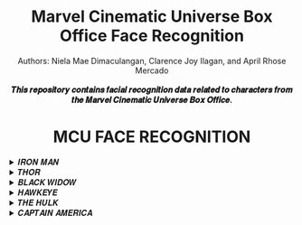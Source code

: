 <div style="text-align: center;">
  <div align="center">
    <h1>Marvel Cinematic Universe Box Office Face Recognition</h1>
  </div>
  
</div>
<div align="center">
  <div style="font-style: Autor one;">
  Authors: Niela Mae Dimaculangan, Clarence Joy Ilagan, and April Rhose Mercado
  </div>
</div>  
<be>

<br>
<div align="center">
  <strong>𝑻𝒉𝒊𝒔 𝒓𝒆𝒑𝒐𝒔𝒊𝒕𝒐𝒓𝒚 𝒄𝒐𝒏𝒕𝒂𝒊𝒏𝒔 𝒇𝒂𝒄𝒊𝒂𝒍 𝒓𝒆𝒄𝒐𝒈𝒏𝒊𝒕𝒊𝒐𝒏 𝒅𝒂𝒕𝒂 𝒓𝒆𝒍𝒂𝒕𝒆𝒅 𝒕𝒐 𝒄𝒉𝒂𝒓𝒂𝒄𝒕𝒆𝒓𝒔 𝒇𝒓𝒐𝒎 𝒕𝒉𝒆 𝑴𝒂𝒓𝒗𝒆𝒍 𝑪𝒊𝒏𝒆𝒎𝒂𝒕𝒊𝒄 𝑼𝒏𝒊𝒗𝒆𝒓𝒔𝒆 𝑩𝒐𝒙 𝑶𝒇𝒇𝒊𝒄𝒆.</strong>
</div>  
<be>

<div style="text-align: center;">
  <div align="center">
    <h1>MCU FACE RECOGNITION</h1>
  </div>
</div>

<details>
<summary>𝑰𝑹𝑶𝑵 𝑴𝑨𝑵</summary>
  
>𝘛𝘰𝘯𝘺 𝘚𝘵𝘢𝘳𝘬'𝘴 𝘥𝘶𝘢𝘭 𝘪𝘥𝘦𝘯𝘵𝘪𝘵𝘺 𝘢𝘴 𝘐𝘳𝘰𝘯 𝘔𝘢𝘯 𝘦𝘯𝘤𝘢𝘱𝘴𝘶𝘭𝘢𝘵𝘦𝘴 𝘢 𝘤𝘢𝘱𝘵𝘪𝘷𝘢𝘵𝘪𝘯𝘨 𝘦𝘹𝘱𝘭𝘰𝘳𝘢𝘵𝘪𝘰𝘯 𝘰𝘧 𝘳𝘦𝘢𝘭 𝘢𝘯𝘥 𝘴𝘶𝘱𝘦𝘳𝘩𝘦𝘳𝘰 𝘱𝘦𝘳𝘴𝘰𝘯𝘢𝘴. 𝘐𝘯 𝘩𝘪𝘴 𝘳𝘦𝘢𝘭 𝘪𝘥𝘦𝘯𝘵𝘪𝘵𝘺, 𝘩𝘦 𝘪𝘴 𝘢 𝘣𝘳𝘪𝘭𝘭𝘪𝘢𝘯𝘵 𝘣𝘪𝘭𝘭𝘪𝘰𝘯𝘢𝘪𝘳𝘦, 𝘦𝘱𝘪𝘵𝘰𝘮𝘪𝘻𝘪𝘯𝘨 𝘸𝘦𝘢𝘭𝘵𝘩 𝘢𝘯𝘥 𝘪𝘯𝘵𝘦𝘭𝘭𝘦𝘤𝘵. 𝘏𝘰𝘸𝘦𝘷𝘦𝘳, 𝘢𝘴 𝘐𝘳𝘰𝘯 𝘔𝘢𝘯, 𝘚𝘵𝘢𝘳𝘬'𝘴 𝘢𝘳𝘮𝘰𝘳𝘦𝘥 𝘢𝘭𝘵𝘦𝘳 𝘦𝘨𝘰 𝘣𝘦𝘤𝘰𝘮𝘦𝘴 𝘢 𝘴𝘺𝘮𝘣𝘰𝘭𝘪𝘤 𝘦𝘹𝘵𝘦𝘯𝘴𝘪𝘰𝘯 𝘰𝘧 𝘩𝘪𝘴 𝘪𝘥𝘦𝘯𝘵𝘪𝘵𝘺, 𝘴𝘩𝘰𝘸𝘤𝘢𝘴𝘪𝘯𝘨 𝘣𝘰𝘵𝘩 𝘩𝘪𝘴 𝘪𝘯𝘨𝘦𝘯𝘶𝘪𝘵𝘺 𝘢𝘯𝘥 𝘩𝘪𝘥𝘥𝘦𝘯 𝘷𝘶𝘭𝘯𝘦𝘳𝘢𝘣𝘪𝘭𝘪𝘵𝘪𝘦𝘴. 𝘛𝘩𝘦 𝘪𝘯𝘵𝘦𝘳𝘱𝘭𝘢𝘺 𝘣𝘦𝘵𝘸𝘦𝘦𝘯 𝘩𝘪𝘴 𝘱𝘶𝘣𝘭𝘪𝘤 𝘪𝘮𝘢𝘨𝘦 𝘢𝘯𝘥 𝘱𝘳𝘪𝘷𝘢𝘵𝘦 𝘴𝘵𝘳𝘶𝘨𝘨𝘭𝘦𝘴 𝘦𝘹𝘦𝘮𝘱𝘭𝘪𝘧𝘪𝘦𝘴 𝘵𝘩𝘦 𝘤𝘰𝘮𝘱𝘭𝘦𝘹𝘪𝘵𝘺 𝘰𝘧 𝘪𝘥𝘦𝘯𝘵𝘪𝘵𝘺 𝘪𝘯 𝘵𝘩𝘦 𝘴𝘶𝘱𝘦𝘳𝘩𝘦𝘳𝘰 𝘯𝘢𝘳𝘳𝘢𝘵𝘪𝘷𝘦, 𝘸𝘩𝘦𝘳𝘦 𝘵𝘩𝘦 𝘦𝘹𝘵𝘦𝘳𝘯𝘢𝘭 𝘧𝘢𝘤𝘢𝘥𝘦 𝘢𝘯𝘥 𝘱𝘦𝘳𝘴𝘰𝘯𝘢𝘭 𝘤𝘩𝘢𝘭𝘭𝘦𝘯𝘨𝘦𝘴 𝘤𝘰𝘢𝘭𝘦𝘴𝘤𝘦 𝘪𝘯𝘵𝘰 𝘢 𝘥𝘺𝘯𝘢𝘮𝘪𝘤 𝘢𝘯𝘥 𝘤𝘰𝘮𝘱𝘦𝘭𝘭𝘪𝘯𝘨 𝘤𝘩𝘢𝘳𝘢𝘤𝘵𝘦𝘳.

</details>

<details>
  <summary>𝑻𝑯𝑶𝑹</summary>
  
>𝘛𝘩𝘰𝘳, 𝘵𝘩𝘦 𝘎𝘰𝘥 𝘰𝘧 𝘛𝘩𝘶𝘯𝘥𝘦𝘳, 𝘱𝘳𝘦𝘴𝘦𝘯𝘵𝘴 𝘢 𝘥𝘪𝘴𝘵𝘪𝘯𝘤𝘵𝘪𝘷𝘦 𝘦𝘹𝘱𝘭𝘰𝘳𝘢𝘵𝘪𝘰𝘯 𝘰𝘧 𝘳𝘦𝘢𝘭 𝘢𝘯𝘥 𝘴𝘶𝘱𝘦𝘳𝘩𝘦𝘳𝘰 𝘪𝘥𝘦𝘯𝘵𝘪𝘵𝘺. 𝘐𝘯 𝘩𝘪𝘴 𝘳𝘦𝘢𝘭 𝘪𝘥𝘦𝘯𝘵𝘪𝘵𝘺, 𝘛𝘩𝘰𝘳 𝘪𝘴 𝘢 𝘳𝘰𝘺𝘢𝘭 𝘈𝘴𝘨𝘢𝘳𝘥𝘪𝘢𝘯 𝘱𝘳𝘪𝘯𝘤𝘦, 𝘸𝘪𝘦𝘭𝘥𝘪𝘯𝘨 𝘣𝘰𝘵𝘩 𝘴𝘵𝘳𝘦𝘯𝘨𝘵𝘩 𝘢𝘯𝘥 𝘳𝘦𝘨𝘢𝘭 𝘢𝘶𝘵𝘩𝘰𝘳𝘪𝘵𝘺. 𝘏𝘰𝘸𝘦𝘷𝘦𝘳, 𝘩𝘪𝘴 𝘴𝘶𝘱𝘦𝘳𝘩𝘦𝘳𝘰 𝘪𝘥𝘦𝘯𝘵𝘪𝘵𝘺 𝘵𝘳𝘢𝘯𝘴𝘤𝘦𝘯𝘥𝘴 𝘮𝘰𝘳𝘵𝘢𝘭 𝘤𝘰𝘯𝘧𝘪𝘯𝘦𝘴, 𝘢𝘴 𝘵𝘩𝘦 𝘮𝘪𝘨𝘩𝘵𝘺 𝘈𝘷𝘦𝘯𝘨𝘦𝘳 𝘢𝘯𝘥 𝘨𝘶𝘢𝘳𝘥𝘪𝘢𝘯 𝘰𝘧 𝘈𝘴𝘨𝘢𝘳𝘥. 𝘛𝘩𝘦 𝘦𝘯𝘤𝘩𝘢𝘯𝘵𝘦𝘥 𝘔𝘫𝘰𝘭𝘯𝘪𝘳, 𝘩𝘪𝘴 𝘪𝘤𝘰𝘯𝘪𝘤 𝘩𝘢𝘮𝘮𝘦𝘳, 𝘴𝘦𝘳𝘷𝘦𝘴 𝘢𝘴 𝘣𝘰𝘵𝘩 𝘢 𝘸𝘦𝘢𝘱𝘰𝘯 𝘢𝘯𝘥 𝘢 𝘴𝘺𝘮𝘣𝘰𝘭 𝘰𝘧 𝘩𝘪𝘴 𝘥𝘪𝘷𝘪𝘯𝘦 𝘱𝘳𝘰𝘸𝘦𝘴𝘴. 𝘛𝘩𝘰𝘳'𝘴 𝘤𝘩𝘢𝘳𝘢𝘤𝘵𝘦𝘳 𝘥𝘦𝘭𝘷𝘦𝘴 𝘪𝘯𝘵𝘰 𝘵𝘩𝘦 𝘪𝘯𝘵𝘦𝘳𝘴𝘦𝘤𝘵𝘪𝘰𝘯 𝘰𝘧 𝘨𝘰𝘥𝘭𝘺 𝘳𝘦𝘴𝘱𝘰𝘯𝘴𝘪𝘣𝘪𝘭𝘪𝘵𝘪𝘦𝘴 𝘢𝘯𝘥 𝘵𝘩𝘦 𝘳𝘦𝘭𝘢𝘵𝘢𝘣𝘭𝘦 𝘴𝘵𝘳𝘶𝘨𝘨𝘭𝘦𝘴 𝘰𝘧 𝘢𝘥𝘢𝘱𝘵𝘪𝘯𝘨 𝘵𝘰 𝘩𝘶𝘮𝘢𝘯 𝘦𝘹𝘱𝘦𝘳𝘪𝘦𝘯𝘤𝘦𝘴 𝘰𝘯 𝘌𝘢𝘳𝘵𝘩. 𝘛𝘩𝘦 𝘫𝘶𝘹𝘵𝘢𝘱𝘰𝘴𝘪𝘵𝘪𝘰𝘯 𝘰𝘧 𝘩𝘪𝘴 𝘈𝘴𝘨𝘢𝘳𝘥𝘪𝘢𝘯 𝘩𝘦𝘳𝘪𝘵𝘢𝘨𝘦 𝘢𝘯𝘥 𝘦𝘢𝘳𝘵𝘩𝘭𝘺 𝘦𝘯𝘤𝘰𝘶𝘯𝘵𝘦𝘳𝘴 𝘶𝘯𝘥𝘦𝘳𝘴𝘤𝘰𝘳𝘦𝘴 𝘵𝘩𝘦 𝘥𝘺𝘯𝘢𝘮𝘪𝘤 𝘯𝘢𝘵𝘶𝘳𝘦 𝘰𝘧 𝘪𝘥𝘦𝘯𝘵𝘪𝘵𝘺, 𝘸𝘩𝘦𝘳𝘦 𝘵𝘩𝘦 𝘦𝘹𝘵𝘳𝘢𝘰𝘳𝘥𝘪𝘯𝘢𝘳𝘺 𝘢𝘯𝘥 𝘵𝘩𝘦 𝘩𝘶𝘮𝘢𝘯 𝘤𝘰𝘦𝘹𝘪𝘴𝘵 𝘪𝘯 𝘢 𝘩𝘢𝘳𝘮𝘰𝘯𝘪𝘰𝘶𝘴 𝘺𝘦𝘵 𝘤𝘰𝘮𝘱𝘭𝘦𝘹 𝘯𝘢𝘳𝘳𝘢𝘵𝘪𝘷𝘦. 

</details>

<details>
  <summary>𝑩𝑳𝑨𝑪𝑲 𝑾𝑰𝑫𝑶𝑾</summary>
  
> 𝘉𝘭𝘢𝘤𝘬 𝘞𝘪𝘥𝘰𝘸, 𝘢𝘭𝘴𝘰 𝘬𝘯𝘰𝘸𝘯 𝘢𝘴 𝘕𝘢𝘵𝘢𝘴𝘩𝘢 𝘙𝘰𝘮𝘢𝘯𝘰𝘧𝘧, 𝘯𝘢𝘷𝘪𝘨𝘢𝘵𝘦𝘴 𝘢 𝘤𝘰𝘮𝘱𝘦𝘭𝘭𝘪𝘯𝘨 𝘥𝘪𝘤𝘩𝘰𝘵𝘰𝘮𝘺 𝘰𝘧 𝘪𝘥𝘦𝘯𝘵𝘪𝘵𝘪𝘦𝘴. 𝘐𝘯 𝘩𝘦𝘳 𝘳𝘦𝘢𝘭 𝘪𝘥𝘦𝘯𝘵𝘪𝘵𝘺, 𝘴𝘩𝘦 𝘪𝘴 𝘢 𝘴𝘬𝘪𝘭𝘭𝘦𝘥 𝘴𝘱𝘺 𝘢𝘯𝘥 𝘧𝘰𝘳𝘮𝘦𝘳 𝘢𝘴𝘴𝘢𝘴𝘴𝘪𝘯, 𝘴𝘩𝘳𝘰𝘶𝘥𝘦𝘥 𝘪𝘯 𝘢 𝘮𝘺𝘴𝘵𝘦𝘳𝘪𝘰𝘶𝘴 𝘱𝘢𝘴𝘵. 𝘈𝘴 𝘉𝘭𝘢𝘤𝘬 𝘞𝘪𝘥𝘰𝘸, 𝘴𝘩𝘦 𝘵𝘳𝘢𝘯𝘴𝘧𝘰𝘳𝘮𝘴 𝘪𝘯𝘵𝘰 𝘢 𝘧𝘰𝘳𝘮𝘪𝘥𝘢𝘣𝘭𝘦 𝘴𝘶𝘱𝘦𝘳𝘩𝘦𝘳𝘰, 𝘴𝘩𝘰𝘸𝘤𝘢𝘴𝘪𝘯𝘨 𝘶𝘯𝘱𝘢𝘳𝘢𝘭𝘭𝘦𝘭𝘦𝘥 𝘤𝘰𝘮𝘣𝘢𝘵 𝘴𝘬𝘪𝘭𝘭𝘴 𝘢𝘯𝘥 𝘴𝘵𝘳𝘢𝘵𝘦𝘨𝘪𝘤 𝘱𝘳𝘰𝘸𝘦𝘴𝘴. 𝘕𝘢𝘵𝘢𝘴𝘩𝘢'𝘴 𝘫𝘰𝘶𝘳𝘯𝘦𝘺 𝘪𝘯𝘷𝘰𝘭𝘷𝘦𝘴 𝘳𝘦𝘤𝘰𝘯𝘤𝘪𝘭𝘪𝘯𝘨 𝘩𝘦𝘳 𝘤𝘰𝘷𝘦𝘳𝘵 𝘰𝘱𝘦𝘳𝘢𝘵𝘪𝘷𝘦 𝘩𝘪𝘴𝘵𝘰𝘳𝘺 𝘸𝘪𝘵𝘩 𝘩𝘦𝘳 𝘯𝘦𝘸𝘧𝘰𝘶𝘯𝘥 𝘢𝘭𝘭𝘦𝘨𝘪𝘢𝘯𝘤𝘦 𝘵𝘰 𝘵𝘩𝘦 𝘈𝘷𝘦𝘯𝘨𝘦𝘳𝘴. 𝘛𝘩𝘦 𝘳𝘦𝘥 𝘪𝘯 𝘩𝘦𝘳 𝘭𝘦𝘥𝘨𝘦𝘳 𝘴𝘦𝘳𝘷𝘦𝘴 𝘢𝘴 𝘢 𝘤𝘰𝘯𝘴𝘵𝘢𝘯𝘵 𝘳𝘦𝘮𝘪𝘯𝘥𝘦𝘳 𝘰𝘧 𝘵𝘩𝘦 𝘴𝘩𝘢𝘥𝘰𝘸𝘴 𝘴𝘩𝘦 𝘴𝘦𝘦𝘬𝘴 𝘵𝘰 𝘰𝘷𝘦𝘳𝘤𝘰𝘮𝘦. 𝘛𝘩𝘦 𝘤𝘩𝘢𝘳𝘢𝘤𝘵𝘦𝘳 𝘰𝘧 𝘉𝘭𝘢𝘤𝘬 𝘞𝘪𝘥𝘰𝘸 𝘦𝘹𝘦𝘮𝘱𝘭𝘪𝘧𝘪𝘦𝘴 𝘵𝘩𝘦 𝘪𝘯𝘵𝘳𝘪𝘤𝘢𝘵𝘦 𝘥𝘢𝘯𝘤𝘦 𝘣𝘦𝘵𝘸𝘦𝘦𝘯 𝘵𝘩𝘦 𝘦𝘭𝘶𝘴𝘪𝘷𝘦 𝘯𝘢𝘵𝘶𝘳𝘦 𝘰𝘧 𝘢 𝘴𝘱𝘺'𝘴 𝘪𝘥𝘦𝘯𝘵𝘪𝘵𝘺 𝘢𝘯𝘥 𝘵𝘩𝘦 𝘪𝘯𝘥𝘰𝘮𝘪𝘵𝘢𝘣𝘭𝘦 𝘴𝘱𝘪𝘳𝘪𝘵 𝘰𝘧 𝘢 𝘴𝘶𝘱𝘦𝘳𝘩𝘦𝘳𝘰. 𝘏𝘦𝘳 𝘦𝘷𝘰𝘭𝘶𝘵𝘪𝘰𝘯 𝘶𝘯𝘥𝘦𝘳𝘴𝘤𝘰𝘳𝘦𝘴 𝘵𝘩𝘦 𝘳𝘦𝘴𝘪𝘭𝘪𝘦𝘯𝘤𝘦 𝘳𝘦𝘲𝘶𝘪𝘳𝘦𝘥 𝘵𝘰 𝘳𝘦𝘥𝘦𝘧𝘪𝘯𝘦 𝘰𝘯𝘦𝘴𝘦𝘭𝘧 𝘣𝘦𝘺𝘰𝘯𝘥 𝘢 𝘮𝘶𝘳𝘬𝘺 𝘱𝘢𝘴𝘵, 𝘴𝘩𝘰𝘸𝘤𝘢𝘴𝘪𝘯𝘨 𝘵𝘩𝘦 𝘤𝘰𝘮𝘱𝘭𝘦𝘹𝘪𝘵𝘺 𝘰𝘧 𝘪𝘥𝘦𝘯𝘵𝘪𝘵𝘺 𝘸𝘪𝘵𝘩𝘪𝘯 𝘵𝘩𝘦 𝘴𝘶𝘱𝘦𝘳𝘩𝘦𝘳𝘰 𝘯𝘢𝘳𝘳𝘢𝘵𝘪𝘷𝘦.
</details>

<details>
  <summary>𝑯𝑨𝑾𝑲𝑬𝒀𝑬</summary>
  
>𝘏𝘢𝘸𝘬𝘦𝘺𝘦, 𝘰𝘳 𝘊𝘭𝘪𝘯𝘵 𝘉𝘢𝘳𝘵𝘰𝘯, 𝘦𝘮𝘣𝘰𝘥𝘪𝘦𝘴 𝘢 𝘶𝘯𝘪𝘲𝘶𝘦 𝘦𝘹𝘱𝘭𝘰𝘳𝘢𝘵𝘪𝘰𝘯 𝘰𝘧 𝘥𝘶𝘢𝘭 𝘪𝘥𝘦𝘯𝘵𝘪𝘵𝘪𝘦𝘴. 𝘐𝘯 𝘩𝘪𝘴 𝘳𝘦𝘢𝘭 𝘪𝘥𝘦𝘯𝘵𝘪𝘵𝘺, 𝘊𝘭𝘪𝘯𝘵 𝘪𝘴 𝘢𝘯 𝘦𝘹𝘤𝘦𝘱𝘵𝘪𝘰𝘯𝘢𝘭𝘭𝘺 𝘴𝘬𝘪𝘭𝘭𝘦𝘥 𝘢𝘳𝘤𝘩𝘦𝘳 𝘢𝘯𝘥 𝘮𝘢𝘳𝘬𝘴𝘮𝘢𝘯, 𝘨𝘳𝘰𝘶𝘯𝘥𝘪𝘯𝘨 𝘵𝘩𝘦 𝘈𝘷𝘦𝘯𝘨𝘦𝘳𝘴 𝘸𝘪𝘵𝘩 𝘩𝘪𝘴 𝘩𝘶𝘮𝘢𝘯 𝘱𝘳𝘦𝘤𝘪𝘴𝘪𝘰𝘯 𝘢𝘮𝘪𝘥 𝘴𝘶𝘱𝘦𝘳𝘩𝘶𝘮𝘢𝘯 𝘢𝘣𝘪𝘭𝘪𝘵𝘪𝘦𝘴. 𝘈𝘴 𝘏𝘢𝘸𝘬𝘦𝘺𝘦, 𝘩𝘦 𝘣𝘦𝘤𝘰𝘮𝘦𝘴 𝘵𝘩𝘦 𝘶𝘯𝘴𝘶𝘯𝘨 𝘩𝘦𝘳𝘰 𝘸𝘪𝘦𝘭𝘥𝘪𝘯𝘨 𝘢 𝘣𝘰𝘸 𝘢𝘯𝘥 𝘢𝘳𝘳𝘰𝘸, 𝘴𝘩𝘰𝘸𝘤𝘢𝘴𝘪𝘯𝘨 𝘶𝘯𝘱𝘢𝘳𝘢𝘭𝘭𝘦𝘭𝘦𝘥 𝘢𝘤𝘤𝘶𝘳𝘢𝘤𝘺 𝘢𝘯𝘥 𝘢𝘥𝘢𝘱𝘵𝘢𝘣𝘪𝘭𝘪𝘵𝘺. 𝘊𝘭𝘪𝘯𝘵'𝘴 𝘪𝘥𝘦𝘯𝘵𝘪𝘵𝘺 𝘢𝘴 𝘢 𝘧𝘢𝘮𝘪𝘭𝘺 𝘮𝘢𝘯 𝘧𝘶𝘳𝘵𝘩𝘦𝘳 𝘢𝘥𝘥𝘴 𝘭𝘢𝘺𝘦𝘳𝘴 𝘵𝘰 𝘩𝘪𝘴 𝘤𝘩𝘢𝘳𝘢𝘤𝘵𝘦𝘳, 𝘦𝘮𝘱𝘩𝘢𝘴𝘪𝘻𝘪𝘯𝘨 𝘵𝘩𝘦 𝘳𝘦𝘭𝘢𝘵𝘢𝘣𝘭𝘦 𝘢𝘴𝘱𝘦𝘤𝘵𝘴 𝘰𝘧 𝘩𝘪𝘴 𝘭𝘪𝘧𝘦 𝘣𝘦𝘺𝘰𝘯𝘥 𝘴𝘶𝘱𝘦𝘳𝘩𝘦𝘳𝘰 𝘥𝘶𝘵𝘪𝘦𝘴. 𝘛𝘩𝘦 𝘴𝘪𝘮𝘱𝘭𝘪𝘤𝘪𝘵𝘺 𝘰𝘧 𝘢 𝘣𝘰𝘸 𝘤𝘰𝘯𝘵𝘳𝘢𝘴𝘵𝘴 𝘸𝘪𝘵𝘩 𝘵𝘩𝘦 𝘨𝘳𝘢𝘯𝘥𝘦𝘶𝘳 𝘰𝘧 𝘴𝘶𝘱𝘦𝘳𝘱𝘰𝘸𝘦𝘳𝘴, 𝘺𝘦𝘵 𝘏𝘢𝘸𝘬𝘦𝘺𝘦'𝘴 𝘳𝘦𝘴𝘪𝘭𝘪𝘦𝘯𝘤𝘦 𝘢𝘯𝘥 𝘴𝘵𝘳𝘢𝘵𝘦𝘨𝘪𝘤 𝘣𝘳𝘪𝘭𝘭𝘪𝘢𝘯𝘤𝘦 𝘮𝘢𝘬𝘦 𝘩𝘪𝘮 𝘢𝘯 𝘪𝘯𝘥𝘪𝘴𝘱𝘦𝘯𝘴𝘢𝘣𝘭𝘦 𝘈𝘷𝘦𝘯𝘨𝘦𝘳. 𝘊𝘭𝘪𝘯𝘵 𝘉𝘢𝘳𝘵𝘰𝘯'𝘴 𝘤𝘩𝘢𝘳𝘢𝘤𝘵𝘦𝘳 𝘶𝘯𝘥𝘦𝘳𝘴𝘤𝘰𝘳𝘦𝘴 𝘵𝘩𝘢𝘵 𝘦𝘷𝘦𝘯 𝘪𝘯 𝘢 𝘸𝘰𝘳𝘭𝘥 𝘰𝘧 𝘨𝘰𝘥𝘴 𝘢𝘯𝘥 𝘮𝘰𝘯𝘴𝘵𝘦𝘳𝘴, 𝘢 𝘮𝘰𝘳𝘵𝘢𝘭 𝘸𝘪𝘵𝘩 𝘶𝘯𝘸𝘢𝘷𝘦𝘳𝘪𝘯𝘨 𝘴𝘬𝘪𝘭𝘭 𝘢𝘯𝘥 𝘥𝘦𝘵𝘦𝘳𝘮𝘪𝘯𝘢𝘵𝘪𝘰𝘯 𝘤𝘢𝘯 𝘤𝘢𝘳𝘷𝘦 𝘢 𝘴𝘪𝘨𝘯𝘪𝘧𝘪𝘤𝘢𝘯𝘵 𝘴𝘱𝘢𝘤𝘦 𝘸𝘪𝘵𝘩𝘪𝘯 𝘵𝘩𝘦 𝘴𝘶𝘱𝘦𝘳𝘩𝘦𝘳𝘰 𝘯𝘢𝘳𝘳𝘢𝘵𝘪𝘷𝘦.

</details>

<details>
  <summary>𝑻𝑯𝑬 𝑯𝑼𝑳𝑲</summary>
  
>𝘛𝘩𝘦 𝘏𝘶𝘭𝘬, 𝘢𝘭𝘵𝘦𝘳 𝘦𝘨𝘰 𝘰𝘧 𝘋𝘳. 𝘉𝘳𝘶𝘤𝘦 𝘉𝘢𝘯𝘯𝘦𝘳, 𝘳𝘦𝘱𝘳𝘦𝘴𝘦𝘯𝘵𝘴 𝘢 𝘶𝘯𝘪𝘲𝘶𝘦 𝘥𝘶𝘢𝘭𝘪𝘵𝘺 𝘪𝘯 𝘵𝘩𝘦 𝘳𝘦𝘢𝘭𝘮 𝘰𝘧 𝘴𝘶𝘱𝘦𝘳𝘩𝘦𝘳𝘰 𝘪𝘥𝘦𝘯𝘵𝘪𝘵𝘪𝘦𝘴. 𝘐𝘯 𝘩𝘪𝘴 𝘳𝘦𝘢𝘭 𝘪𝘥𝘦𝘯𝘵𝘪𝘵𝘺, 𝘉𝘢𝘯𝘯𝘦𝘳 𝘪𝘴 𝘢 𝘣𝘳𝘪𝘭𝘭𝘪𝘢𝘯𝘵 𝘴𝘤𝘪𝘦𝘯𝘵𝘪𝘴𝘵 𝘨𝘳𝘢𝘱𝘱𝘭𝘪𝘯𝘨 𝘸𝘪𝘵𝘩 𝘵𝘩𝘦 𝘤𝘰𝘯𝘴𝘦𝘲𝘶𝘦𝘯𝘤𝘦𝘴 𝘰𝘧 𝘨𝘢𝘮𝘮𝘢 𝘳𝘢𝘥𝘪𝘢𝘵𝘪𝘰𝘯. 𝘈𝘴 𝘵𝘩𝘦 𝘏𝘶𝘭𝘬, 𝘩𝘦 𝘶𝘯𝘥𝘦𝘳𝘨𝘰𝘦𝘴 𝘢 𝘳𝘢𝘥𝘪𝘤𝘢𝘭 𝘵𝘳𝘢𝘯𝘴𝘧𝘰𝘳𝘮𝘢𝘵𝘪𝘰𝘯 𝘪𝘯𝘵𝘰 𝘢 𝘤𝘰𝘭𝘰𝘴𝘴𝘢𝘭, 𝘨𝘳𝘦𝘦𝘯-𝘴𝘬𝘪𝘯𝘯𝘦𝘥 𝘣𝘦𝘩𝘦𝘮𝘰𝘵𝘩 𝘸𝘪𝘵𝘩 𝘶𝘯𝘱𝘢𝘳𝘢𝘭𝘭𝘦𝘭𝘦𝘥 𝘴𝘵𝘳𝘦𝘯𝘨𝘵𝘩. 𝘛𝘩𝘦 𝘏𝘶𝘭𝘬 𝘴𝘦𝘳𝘷𝘦𝘴 𝘢𝘴 𝘢𝘯 𝘦𝘮𝘣𝘰𝘥𝘪𝘮𝘦𝘯𝘵 𝘰𝘧 𝘶𝘯𝘭𝘦𝘢𝘴𝘩𝘦𝘥 𝘱𝘰𝘸𝘦𝘳 𝘢𝘯𝘥 𝘵𝘩𝘦 𝘪𝘯𝘵𝘦𝘳𝘯𝘢𝘭 𝘴𝘵𝘳𝘶𝘨𝘨𝘭𝘦 𝘣𝘦𝘵𝘸𝘦𝘦𝘯 𝘤𝘰𝘯𝘵𝘳𝘰𝘭 𝘢𝘯𝘥 𝘤𝘩𝘢𝘰𝘴 𝘸𝘪𝘵𝘩𝘪𝘯 𝘉𝘢𝘯𝘯𝘦𝘳. 𝘛𝘩𝘪𝘴 𝘴𝘶𝘱𝘦𝘳𝘩𝘦𝘳𝘰 𝘪𝘥𝘦𝘯𝘵𝘪𝘵𝘺 𝘥𝘦𝘭𝘷𝘦𝘴 𝘪𝘯𝘵𝘰 𝘵𝘩𝘦 𝘱𝘳𝘰𝘧𝘰𝘶𝘯𝘥 𝘪𝘮𝘱𝘢𝘤𝘵 𝘰𝘧 𝘴𝘤𝘪𝘦𝘯𝘵𝘪𝘧𝘪𝘤 𝘦𝘹𝘱𝘦𝘳𝘪𝘮𝘦𝘯𝘵𝘢𝘵𝘪𝘰𝘯 𝘰𝘯 𝘰𝘯𝘦'𝘴 𝘱𝘦𝘳𝘴𝘰𝘯𝘢, 𝘦𝘱𝘪𝘵𝘰𝘮𝘪𝘻𝘪𝘯𝘨 𝘵𝘩𝘦 𝘤𝘰𝘦𝘹𝘪𝘴𝘵𝘦𝘯𝘤𝘦 𝘰𝘧 𝘣𝘳𝘪𝘭𝘭𝘪𝘢𝘯𝘤𝘦 𝘢𝘯𝘥 𝘣𝘳𝘢𝘸𝘯. 𝘛𝘩𝘦 𝘏𝘶𝘭𝘬'𝘴 𝘪𝘥𝘦𝘯𝘵𝘪𝘵𝘺 𝘴𝘵𝘢𝘯𝘥𝘴 𝘢𝘴 𝘢 𝘵𝘦𝘴𝘵𝘢𝘮𝘦𝘯𝘵 𝘵𝘰 𝘵𝘩𝘦 𝘱𝘦𝘳𝘱𝘦𝘵𝘶𝘢𝘭 𝘤𝘰𝘯𝘧𝘭𝘪𝘤𝘵 𝘢𝘯𝘥 𝘴𝘺𝘮𝘣𝘪𝘰𝘴𝘪𝘴 𝘣𝘦𝘵𝘸𝘦𝘦𝘯 𝘪𝘯𝘵𝘦𝘭𝘭𝘦𝘤𝘵 𝘢𝘯𝘥 𝘣𝘳𝘶𝘵𝘦 𝘧𝘰𝘳𝘤𝘦 𝘸𝘪𝘵𝘩𝘪𝘯 𝘵𝘩𝘦 𝘴𝘶𝘱𝘦𝘳𝘩𝘦𝘳𝘰 𝘯𝘢𝘳𝘳𝘢𝘵𝘪𝘷𝘦.

 </details>

<details>
  <summary>𝑪𝑨𝑷𝑻𝑨𝑰𝑵 𝑨𝑴𝑬𝑹𝑰𝑪𝑨</summary>
  
>𝘊𝘢𝘱𝘵𝘢𝘪𝘯 𝘈𝘮𝘦𝘳𝘪𝘤𝘢, 𝘢𝘭𝘴𝘰 𝘬𝘯𝘰𝘸𝘯 𝘢𝘴 𝘚𝘵𝘦𝘷𝘦 𝘙𝘰𝘨𝘦𝘳𝘴, 𝘦𝘮𝘣𝘰𝘥𝘪𝘦𝘴 𝘢 𝘱𝘢𝘵𝘳𝘪𝘰𝘵𝘪𝘤 𝘢𝘯𝘥 𝘶𝘯𝘸𝘢𝘷𝘦𝘳𝘪𝘯𝘨 𝘪𝘥𝘦𝘯𝘵𝘪𝘵𝘺. 𝘐𝘯 𝘩𝘪𝘴 𝘳𝘦𝘢𝘭 𝘱𝘦𝘳𝘴𝘰𝘯𝘢, 𝘙𝘰𝘨𝘦𝘳𝘴 𝘪𝘴 𝘢 𝘴𝘺𝘮𝘣𝘰𝘭 𝘰𝘧 𝘳𝘦𝘴𝘪𝘭𝘪𝘦𝘯𝘤𝘦, 𝘩𝘢𝘷𝘪𝘯𝘨 𝘵𝘳𝘢𝘯𝘴𝘧𝘰𝘳𝘮𝘦𝘥 𝘧𝘳𝘰𝘮 𝘢 𝘧𝘳𝘢𝘪𝘭 𝘺𝘰𝘶𝘯𝘨 𝘮𝘢𝘯 𝘪𝘯𝘵𝘰 𝘢 𝘴𝘶𝘱𝘦𝘳-𝘴𝘰𝘭𝘥𝘪𝘦𝘳 𝘵𝘩𝘳𝘰𝘶𝘨𝘩 𝘵𝘩𝘦 𝘚𝘶𝘱𝘦𝘳 𝘚𝘰𝘭𝘥𝘪𝘦𝘳 𝘚𝘦𝘳𝘶𝘮. 𝘈𝘴 𝘊𝘢𝘱𝘵𝘢𝘪𝘯 𝘈𝘮𝘦𝘳𝘪𝘤𝘢, 𝘩𝘦 𝘣𝘦𝘤𝘰𝘮𝘦𝘴 𝘵𝘩𝘦 𝘭𝘪𝘷𝘪𝘯𝘨 𝘦𝘮𝘣𝘰𝘥𝘪𝘮𝘦𝘯𝘵 𝘰𝘧 𝘫𝘶𝘴𝘵𝘪𝘤𝘦, 𝘸𝘪𝘦𝘭𝘥𝘪𝘯𝘨 𝘩𝘪𝘴 𝘪𝘤𝘰𝘯𝘪𝘤 𝘴𝘩𝘪𝘦𝘭𝘥 𝘢𝘴 𝘢 𝘴𝘺𝘮𝘣𝘰𝘭 𝘰𝘧 𝘩𝘰𝘱𝘦. 𝘙𝘰𝘨𝘦𝘳𝘴' 𝘪𝘥𝘦𝘯𝘵𝘪𝘵𝘺 𝘪𝘴 𝘥𝘦𝘦𝘱𝘭𝘺 𝘳𝘰𝘰𝘵𝘦𝘥 𝘪𝘯 𝘱𝘳𝘪𝘯𝘤𝘪𝘱𝘭𝘦𝘴 𝘰𝘧 𝘩𝘰𝘯𝘰𝘳, 𝘥𝘶𝘵𝘺, 𝘢𝘯𝘥 𝘴𝘢𝘤𝘳𝘪𝘧𝘪𝘤𝘦, 𝘳𝘦𝘧𝘭𝘦𝘤𝘵𝘪𝘯𝘨 𝘵𝘩𝘦 𝘪𝘥𝘦𝘢𝘭𝘴 𝘰𝘧 𝘢 𝘣𝘺𝘨𝘰𝘯𝘦 𝘦𝘳𝘢. 𝘛𝘩𝘦 𝘴𝘵𝘢𝘳-𝘴𝘱𝘢𝘯𝘨𝘭𝘦𝘥 𝘩𝘦𝘳𝘰 𝘴𝘵𝘢𝘯𝘥𝘴 𝘢𝘴 𝘢 𝘴𝘦𝘯𝘵𝘪𝘯𝘦𝘭 𝘢𝘨𝘢𝘪𝘯𝘴𝘵 𝘵𝘺𝘳𝘢𝘯𝘯𝘺, 𝘴𝘩𝘰𝘸𝘤𝘢𝘴𝘪𝘯𝘨 𝘵𝘩𝘦 𝘦𝘯𝘥𝘶𝘳𝘪𝘯𝘨 𝘴𝘵𝘳𝘦𝘯𝘨𝘵𝘩 𝘰𝘧 𝘤𝘩𝘢𝘳𝘢𝘤𝘵𝘦𝘳 𝘢𝘯𝘥 𝘶𝘯𝘸𝘢𝘷𝘦𝘳𝘪𝘯𝘨 𝘤𝘰𝘮𝘮𝘪𝘵𝘮𝘦𝘯𝘵 𝘵𝘰 𝘵𝘩𝘦 𝘨𝘳𝘦𝘢𝘵𝘦𝘳 𝘨𝘰𝘰𝘥. 𝘊𝘢𝘱𝘵𝘢𝘪𝘯 𝘈𝘮𝘦𝘳𝘪𝘤𝘢'𝘴 𝘥𝘶𝘢𝘭 𝘪𝘥𝘦𝘯𝘵𝘪𝘵𝘪𝘦𝘴 𝘦𝘹𝘦𝘮𝘱𝘭𝘪𝘧𝘺 𝘵𝘩𝘦 𝘵𝘳𝘢𝘯𝘴𝘧𝘰𝘳𝘮𝘢𝘵𝘪𝘷𝘦 𝘱𝘰𝘸𝘦𝘳 𝘰𝘧 𝘤𝘰𝘶𝘳𝘢𝘨𝘦 𝘢𝘯𝘥 𝘵𝘩𝘦 𝘦𝘯𝘥𝘶𝘳𝘪𝘯𝘨 𝘭𝘦𝘨𝘢𝘤𝘺 𝘰𝘧 𝘢 𝘩𝘦𝘳𝘰 𝘸𝘩𝘰 𝘵𝘳𝘢𝘯𝘴𝘤𝘦𝘯𝘥𝘴 𝘵𝘪𝘮𝘦.
